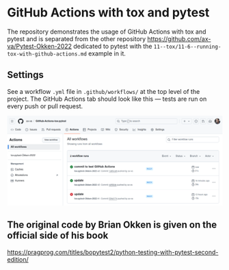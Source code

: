 # GitHub Actions with tox and pytest

The repository demonstrates the usage of GitHub Actions with tox and pytest and 
is separated from the other repository https://github.com/ax-va/Pytest-Okken-2022 
dedicated to pytest with the `11--tox/11-6--running-tox-with-github-actions.md` example in it.

## Settings

See a workflow `.yml` file in `.github/workflows/` at the top level of the project.
The GitHub Actions tab should look like this — tests are run on every push or pull request.

<p align="center">
  <img src="https://github.com/ax-va/GitHub-Actions-tox-pytest/blob/main/github-actions.png" width="900" />
</p>

## The original code by Brian Okken is given on the official side of his book

https://pragprog.com/titles/bopytest2/python-testing-with-pytest-second-edition/

